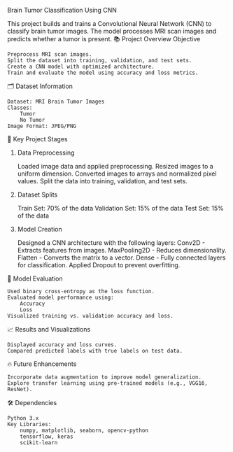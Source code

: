 Brain Tumor Classification Using CNN

This project builds and trains a Convolutional Neural Network (CNN) to classify brain tumor images. The model processes MRI scan images and predicts whether a tumor is present.
📚 Project Overview
Objective

    Preprocess MRI scan images.
    Split the dataset into training, validation, and test sets.
    Create a CNN model with optimized architecture.
    Train and evaluate the model using accuracy and loss metrics.

🗂️ Dataset Information

    Dataset: MRI Brain Tumor Images
    Classes:
        Tumor
        No Tumor
    Image Format: JPEG/PNG

🧩 Key Project Stages
1. Data Preprocessing

    Loaded image data and applied preprocessing.
    Resized images to a uniform dimension.
    Converted images to arrays and normalized pixel values.
    Split the data into training, validation, and test sets.

2. Dataset Splits

    Train Set: 70% of the data
    Validation Set: 15% of the data
    Test Set: 15% of the data

3. Model Creation

    Designed a CNN architecture with the following layers:
        Conv2D - Extracts features from images.
        MaxPooling2D - Reduces dimensionality.
        Flatten - Converts the matrix to a vector.
        Dense - Fully connected layers for classification.
    Applied Dropout to prevent overfitting.

🎯 Model Evaluation

    Used binary cross-entropy as the loss function.
    Evaluated model performance using:
        Accuracy
        Loss
    Visualized training vs. validation accuracy and loss.

📈 Results and Visualizations

    Displayed accuracy and loss curves.
    Compared predicted labels with true labels on test data.

🔥 Future Enhancements

    Incorporate data augmentation to improve model generalization.
    Explore transfer learning using pre-trained models (e.g., VGG16, ResNet).

🛠️ Dependencies

    Python 3.x
    Key Libraries:
        numpy, matplotlib, seaborn, opencv-python
        tensorflow, keras
        scikit-learn
